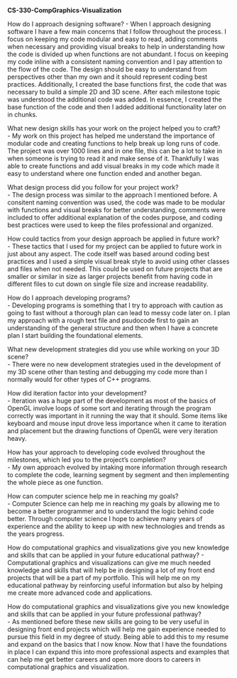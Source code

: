 **CS-330-CompGraphics-Visualization**

How do I approach designing software?
    - When I approach designing software I have a few main concerns that I follow throughout the process. I focus on keeping my code modular and easy to read, adding comments when necessary and providing visual breaks to help in understanding how the code is divided up when functions are not abundant. I focus on keeping my code inline with a consistent naming convention and I pay attention to the flow of the code. The design should be easy to understand from perspectives other than my own and it should represent coding best practices. Additionally, I created the base functions first, the code that was necessary to build a simple 2D and 3D scene. After each milestone topic was understood the additional code was added. In essence, I created the base function of the code and then I added additional functionality later on in chunks.

What new design skills has your work on the project helped you to craft?  
    - My work on this project has helped me understand the importance of modular code and creating functions to help break up long runs of code. The project was over 1000 lines and in one file, this can be a lot to take in when someone is trying to read it and make sense of it. Thankfully I was able to create functions and add visual breaks in my code which made it easy to understand where one function ended and another began. 

What design process did you follow for your project work?  
    - The design process was similar to the approach I mentioned before. A consitent naming convention was used, the code was made to be modular with functions and visual breaks for better understanding, comments were included to offer additional explanation of the codes purpose, and coding best practices were used to keep the files professional and organized. 

How could tactics from your design approach be applied in future work?  
    - These tactics that I used for my project can be applied to future work in just about any aspect. The code itself was based around coding best practices and I used a simple visual break style to avoid using other classes and files when not needed. This could be used on future projects that are smaller or similar in size as larger projects benefit from having code in different files to cut down on single file size and increase readability. 

How do I approach developing programs?  
    - Developing programs is something that I try to approach with caution as going to fast without a thorough plan can lead to messy code later on. I plan my approach with a rough text file and psudocode first to gain an understanding of the general structure and then when I have a concrete plan I start building the foundational elements. 

What new development strategies did you use while working on your 3D scene?    
    - There were no new development strategies used in the development of my 3D scene other than testing and debugging my code more than I normally would for other types of C++ programs. 

How did iteration factor into your development?  
    - Iteration was a huge part of the development as most of the basics of OpenGL involve loops of some sort and iterating through the program correctly was important in it running the way that it should. Some items like keyboard and mouse input drove less importance when it came to iteration and placement but the drawing functions of OpenGL were very iteration heavy.

How has your approach to developing code evolved throughout the milestones, which led you to the project’s completion?  
    - My own approach evolved by intaking more information through research to complete the code, learning segment by segment and then implementing the whole piece as one function. 

How can computer science help me in reaching my goals?  
    - Computer Science can help me in reaching my goals by allowing me to become a better programmer and to understand the logic behind code better. Through computer science I hope to achieve many years of experience and the ability to keep up with new technologies and trends as the years progress. 

How do computational graphics and visualizations give you new knowledge and skills that can be applied in your future educational pathway? 
    - Computational graphics and visualizations can give me much needed knowledge and skills that will help be in designing a lot of my front end projects that will be a part of my portfolio. This will help me on my educational pathway by reinforcing useful information but also by helping me create more advanced code and applications. 

How do computational graphics and visualizations give you new knowledge and skills that can be applied in your future professional pathway?    
    - As mentioned before these new skills are going to be very useful in designing front end projects which will help me gain experience needed to pursue this field in my degree of study. Being able to add this to my resume and expand on the basics that I now know. Now that I have the foundations in place I can expand this into more professional aspects and examples that can help me get better careers and open more doors to careers in computational graphics and visualization.
